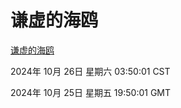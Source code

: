 # 谦虚的海鸥
[谦虚的海鸥](http://219.139.197.74:56308/qxdho/course/base/hotlink/index.php)

2024年 10月 26日 星期六 03:50:01 CST

2024年 10月 25日 星期五 19:50:01 GMT
